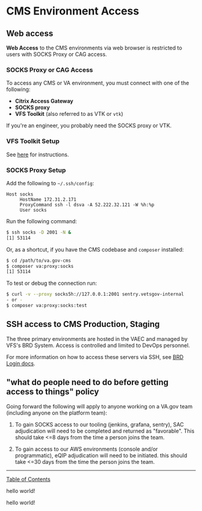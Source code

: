 # CMS Environment Access

## Web access

**Web Access** to the CMS environments via web browser is restricted to
users with SOCKS Proxy or CAG access.

### SOCKS Proxy or CAG Access

To access any CMS or VA environment, you must connect with one of the following:

- **Citrix Access Gateway**
- **SOCKS proxy**
- **VFS Toolkit** (also referred to as VTK or `vtk`)

If you're an engineer, you probably need the SOCKS proxy or VTK.

### VFS Toolkit Setup

See [here](https://github.com/department-of-veterans-affairs/vtk#socks) for instructions.
### SOCKS Proxy Setup

Add the following to `~/.ssh/config`:

```ssh-config
Host socks
     HostName 172.31.2.171
     ProxyCommand ssh -l dsva -A 52.222.32.121 -W %h:%p
     User socks
```

Run the following command:
  
```bash
$ ssh socks -D 2001 -N &
[1] 53114
```

Or, as a shortcut, if you have the CMS codebase and `composer` installed:

```bash
$ cd /path/to/va.gov-cms
$ composer va:proxy:socks
[1] 53114
```

To test or debug the connection run:

```bash
$ curl -v --proxy socks5h://127.0.0.1:2001 sentry.vetsgov-internal
- or - 
$ composer va:proxy:socks:test
```

## SSH access to CMS Production, Staging

The three primary environments are hosted in the VAEC and managed by VFS's BRD
System.  Access is controlled and limited to DevOps personnel.

For more information on how to access these servers via SSH, see [BRD Login docs](./brd-login.md).

## "what do people need to do before getting access to things" policy

Going forward the following will apply to anyone working on a VA.gov team
(including anyone on the platform team):

1. To gain SOCKS access to our tooling (jenkins, grafana, sentry), SAC
adjudication will need to be completed and returned as "favorable". This should
take <=8 days from the time a person joins the team.

2. To gain access to our AWS environments (console and/or programmatic), eQIP
adjudication will need to be initiated. this should take <=30 days from the
time the person joins the team.

----

[Table of Contents](../README.md)

hello world!

hello world!
